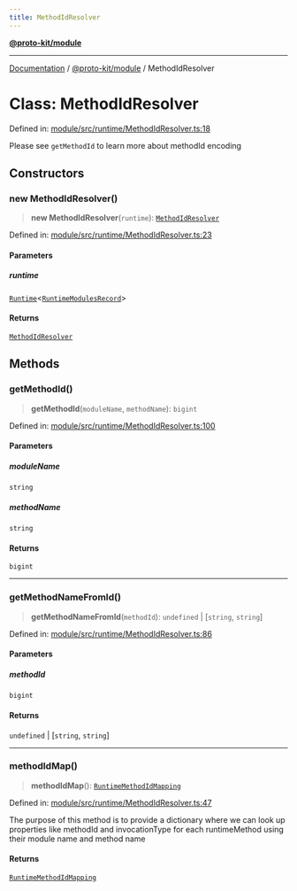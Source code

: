 ```yaml
---
title: MethodIdResolver
---
```


[**@proto-kit/module**](../README.md)

***

[Documentation](../../../README.md) / [@proto-kit/module](../README.md) / MethodIdResolver

# Class: MethodIdResolver

Defined in: [module/src/runtime/MethodIdResolver.ts:18](https://github.com/proto-kit/framework/blob/4d6b3b6da51b3edee0fbf25ce72c1f59ec61e891/packages/module/src/runtime/MethodIdResolver.ts#L18)

Please see `getMethodId` to learn more about
methodId encoding

## Constructors

### new MethodIdResolver()

> **new MethodIdResolver**(`runtime`): [`MethodIdResolver`](MethodIdResolver.md)

Defined in: [module/src/runtime/MethodIdResolver.ts:23](https://github.com/proto-kit/framework/blob/4d6b3b6da51b3edee0fbf25ce72c1f59ec61e891/packages/module/src/runtime/MethodIdResolver.ts#L23)

#### Parameters

##### runtime

[`Runtime`](Runtime.md)\<[`RuntimeModulesRecord`](../type-aliases/RuntimeModulesRecord.md)\>

#### Returns

[`MethodIdResolver`](MethodIdResolver.md)

## Methods

### getMethodId()

> **getMethodId**(`moduleName`, `methodName`): `bigint`

Defined in: [module/src/runtime/MethodIdResolver.ts:100](https://github.com/proto-kit/framework/blob/4d6b3b6da51b3edee0fbf25ce72c1f59ec61e891/packages/module/src/runtime/MethodIdResolver.ts#L100)

#### Parameters

##### moduleName

`string`

##### methodName

`string`

#### Returns

`bigint`

***

### getMethodNameFromId()

> **getMethodNameFromId**(`methodId`): `undefined` \| \[`string`, `string`\]

Defined in: [module/src/runtime/MethodIdResolver.ts:86](https://github.com/proto-kit/framework/blob/4d6b3b6da51b3edee0fbf25ce72c1f59ec61e891/packages/module/src/runtime/MethodIdResolver.ts#L86)

#### Parameters

##### methodId

`bigint`

#### Returns

`undefined` \| \[`string`, `string`\]

***

### methodIdMap()

> **methodIdMap**(): [`RuntimeMethodIdMapping`](../../protocol/type-aliases/RuntimeMethodIdMapping.md)

Defined in: [module/src/runtime/MethodIdResolver.ts:47](https://github.com/proto-kit/framework/blob/4d6b3b6da51b3edee0fbf25ce72c1f59ec61e891/packages/module/src/runtime/MethodIdResolver.ts#L47)

The purpose of this method is to provide a dictionary where
we can look up properties like methodId and invocationType
for each runtimeMethod using their module name and method name

#### Returns

[`RuntimeMethodIdMapping`](../../protocol/type-aliases/RuntimeMethodIdMapping.md)
